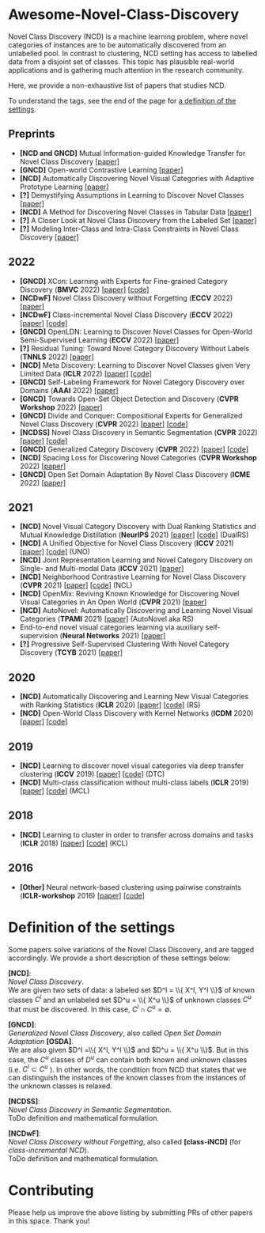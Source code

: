 # Awesome-Novel-Class-Discovery 

Novel Class Discovery (NCD) is a machine learning problem, where novel categories of instances are to be automatically discovered from an unlabelled pool. In contrast to clustering, NCD setting has access to labelled data from a disjoint set of classes. This topic has plausible real-world applications and is gathering much attention in the research community.

Here, we provide a non-exhaustive list of papers that studies NCD.

To understand the tags, see the end of the page for [a definition of the settings](#definition-of-the-settings).


## Preprints
- **[NCD and GNCD]** Mutual Information-guided Knowledge Transfer for Novel Class Discovery [[paper]](https://arxiv.org/abs/2206.12063)
- **[GNCD]** Open-world Contrastive Learning [[paper]](https://arxiv.org/abs/2208.02764)
- **[NCD]** Automatically Discovering Novel Visual Categories with Adaptive Prototype Learning [[paper]](https://arxiv.org/abs/2208.00979)
- **[?]** Demystifying Assumptions in Learning to Discover Novel Classes [[paper]](https://arxiv.org/abs/2102.04002)
- **[NCD]** A Method for Discovering Novel Classes in Tabular Data [[paper]](https://arxiv.org/abs/2209.01217)
- **[?]** A Closer Look at Novel Class Discovery from the Labeled Set [[paper]](https://arxiv.org/abs/2209.09120)
- **[?]** Modeling Inter-Class and Intra-Class Constraints in Novel Class Discovery [[paper]](https://arxiv.org/abs/2210.03591)


## 2022
- **[GNCD]** XCon: Learning with Experts for Fine-grained Category Discovery (**BMVC** 2022) [[paper]](https://arxiv.org/abs/2208.01898) [[code]](https://github.com/YiXXin/XCon)
- **[NCDwF]** Novel Class Discovery without Forgetting (**ECCV** 2022) [[paper]](https://arxiv.org/abs/2207.10659)
- **[NCDwF]** Class-incremental Novel Class Discovery (**ECCV** 2022) [[paper]](https://arxiv.org/abs/2207.08605) [[code]](https://github.com/OatmealLiu/class-iNCD)
- **[GNCD]** OpenLDN: Learning to Discover Novel Classes for Open-World Semi-Supervised Learning (**ECCV** 2022) [[paper]](https://arxiv.org/abs/2207.02261)
- **[?]** Residual Tuning: Toward Novel Category Discovery Without Labels (**TNNLS** 2022) [[paper]](https://ieeexplore.ieee.org/stamp/stamp.jsp?tp=&arnumber=9690577)
- **[NCD]** Meta Discovery: Learning to Discover Novel Classes given Very Limited Data (**ICLR** 2022) [[paper]](https://openreview.net/forum?id=MEpKGLsY8f) [[code]](https://github.com/Haoang97/MEDI)
- **[GNCD]** Self-Labeling Framework for Novel Category Discovery over Domains (**AAAI** 2022) [[paper]](https://aaai-2022.virtualchair.net/poster_aaai1466)
- **[GNCD]** Towards Open-Set Object Detection and Discovery (**CVPR Workshop** 2022) [[paper]](https://arxiv.org/abs/2204.05604)
- **[GNCD]** Divide and Conquer: Compositional Experts for Generalized Novel Class Discovery (**CVPR** 2022) [[paper]](https://openaccess.thecvf.com/content/CVPR2022/papers/Yang_Divide_and_Conquer_Compositional_Experts_for_Generalized_Novel_Class_Discovery_CVPR_2022_paper.pdf) [[code]](https://github.com/muliyangm/ComEx)
- **[NCDSS]** Novel Class Discovery in Semantic Segmentation (**CVPR** 2022) [[paper]](https://arxiv.org/abs/2112.01900) [[code]](https://github.com/HeliosZhao/NCDSS)
- **[GNCD]** Generalized Category Discovery (**CVPR** 2022) [[paper]](https://arxiv.org/abs/2201.02609) [[code]](https://github.com/sgvaze/generalized-category-discovery)
- **[NCD]** Spacing Loss for Discovering Novel Categories (**CVPR Workshop** 2022) [[paper]](https://arxiv.org/abs/2204.10595)
- **[GNCD]** Open Set Domain Adaptation By Novel Class Discovery (**ICME** 2022) [[paper]](https://arxiv.org/abs/2203.03329)


## 2021
- **[NCD]** Novel Visual Category Discovery with Dual Ranking Statistics and Mutual Knowledge Distillation (**NeurIPS** 2021) [[paper]](https://openreview.net/forum?id=xWq1MVj7YrE) [[code]](https://github.com/DTennant/dual-rank-ncd) (DualRS)
- **[NCD]** A Unified Objective for Novel Class Discovery (**ICCV** 2021) [[paper]](https://openaccess.thecvf.com/content/ICCV2021/papers/Fini_A_Unified_Objective_for_Novel_Class_Discovery_ICCV_2021_paper.pdf) [[code]](https://github.com/DonkeyShot21/UNO) (UNO)
- **[NCD]** Joint Representation Learning and Novel Category Discovery on Single- and Multi-modal Data (**ICCV** 2021) [[paper]](https://openaccess.thecvf.com/content/ICCV2021/papers/Jia_Joint_Representation_Learning_and_Novel_Category_Discovery_on_Single-_and_ICCV_2021_paper.pdf)
- **[NCD]** Neighborhood Contrastive Learning for Novel Class Discovery (**CVPR** 2021) [[paper]](https://arxiv.org/abs/2106.10731) [[code]](https://github.com/zhunzhong07/NCL) (NCL)
- **[NCD]** OpenMix: Reviving Known Knowledge for Discovering Novel Visual Categories in An Open World (**CVPR** 2021) [[paper]](https://openaccess.thecvf.com/content/CVPR2021/papers/Zhong_OpenMix_Reviving_Known_Knowledge_for_Discovering_Novel_Visual_Categories_in_CVPR_2021_paper.pdf)
- **[NCD]** AutoNovel: Automatically Discovering and Learning Novel Visual Categories (**TPAMI** 2021) [[paper]](https://arxiv.org/abs/2106.15252) (AutoNovel aka RS)
- End-to-end novel visual categories learning via auxiliary self-supervision (**Neural Networks** 2021) [[paper]](https://www.sciencedirect.com/science/article/pii/S0893608021000575) 
- **[?]** Progressive Self-Supervised Clustering With Novel Category Discovery (**TCYB** 2021) [[paper]](https://ieeexplore.ieee.org/document/9409777) 



## 2020
- **[NCD]** Automatically Discovering and Learning New Visual Categories with Ranking Statistics (**ICLR** 2020) [[paper]](https://openreview.net/forum?id=BJl2_nVFPB) [[code]](https://github.com/k-han/AutoNovel) (RS)
- **[NCD]** Open-World Class Discovery with Kernel Networks (**ICDM** 2020) [[paper]](https://arxiv.org/abs/2012.06957) [[code]](https://github.com/neu-spiral/OpenWorldKNet)



## 2019
- **[NCD]** Learning to discover novel visual categories via deep transfer clustering (**ICCV** 2019) [[paper]](https://arxiv.org/abs/1908.09884) [[code]](https://github.com/k-han/DTC) (DTC)
- **[NCD]** Multi-class classification without multi-class labels (**ICLR** 2019) [[paper]](https://openreview.net/forum?id=SJzR2iRcK7) [[code]](https://github.com/GT-RIPL/L2C) (MCL)


## 2018

- **[NCD]** Learning to cluster in order to transfer across domains and tasks (**ICLR** 2018) [[paper]](https://openreview.net/pdf?id=ByRWCqvT-) [[code]](https://github.com/GT-RIPL/L2C) (KCL)


## 2016

- **[Other]** Neural network-based clustering using pairwise constraints (**ICLR-workshop** 2016) [[paper]](https://arxiv.org/abs/1511.06321) [[code]](https://github.com/GT-RIPL/L2C)

<!-- <hr/> -->


# Definition of the settings

Some papers solve variations of the Novel Class Discovery, and are tagged accordingly. We provide a short description of these settings below:

**[NCD]**:  
_Novel Class Discovery_.  
We are given two sets of data: a labeled set $D^l = \\{ X^l, Y^l \\}$ of known classes $C^l$ and an unlabeled set $D^u = \\{ X^u \\}$ of unknown classes $C^u$ that must be discovered. In this case, $C^l \cap C^u = \emptyset$.

**[GNCD]**:  
_Generalized Novel Class Discovery_, also called _Open Set Domain Adaptation_ **[OSDA]**.  
We are also given $D^l =\\{ X^l, Y^l \\}$ and $D^u = \\{ X^u \\}$. But in this case, the $C^u$ classes of $D^u$ can contain both known and unknown classes (i.e. $C^l \subset C^u$ ). In other words, the condition from NCD that states that we can distinguish the instances of the known classes from the instances of the unknown classes is relaxed.

**[NCDSS]**:  
_Novel Class Discovery in Semantic Segmentation_.  
ToDo definition and mathematical formulation.

**[NCDwF]**:  
_Novel Class Discovery without Forgetting_, also called **[class-iNCD]** (for _class-incremental NCD_).  
ToDo definition and mathematical formulation.

# Contributing
Please help us improve the above listing by submitting PRs of other papers in this space. Thank you!
